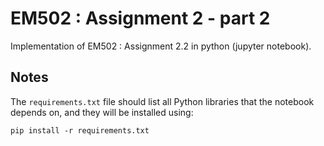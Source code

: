 # EM502 : Assignment 2 - part 2

Implementation of EM502 : Assignment 2.2 in python (jupyter notebook).

## Notes
The `requirements.txt` file should list all Python libraries that the notebook depends on, and they will be installed using:

```
pip install -r requirements.txt
```
